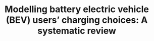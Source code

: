 ---
layout: default
title: "Modelling battery electric vehicle (BEV) users’ charging choices: A systematic review"
authors: Sun Shanshan, Rakhi M. Mepparambath, <strong>Nandini Anant</strong>, Ma Bao
publication: Renewable and Sustainable Energy Reviews (Under review)
year: 2024
pub_url: 
---